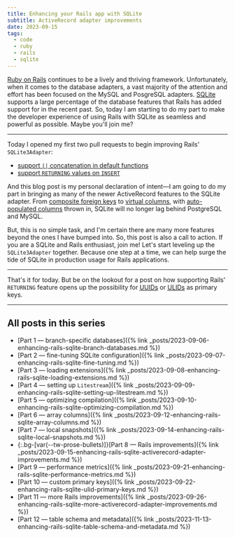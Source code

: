 ```yaml
---
title: Enhancing your Rails app with SQLite
subtitle: ActiveRecord adapter improvements
date: 2023-09-15
tags:
  - code
  - ruby
  - rails
  - sqlite
---
```


[Ruby on Rails](https://rubyonrails.org) continues to be a lively and thriving framework. Unfortunately, when it comes to the database adapters, a vast majority of the attention and effort has been focused on the MySQL and PosgreSQL adapters. [SQLite](https://www.sqlite.org/index.html) supports a large percentage of the database features that Rails has added support for in the recent past. So, today I am starting to do my part to make the developer experience of using Rails with SQLite as seamless and powerful as possible. Maybe you'll join me?

<!--/summary-->

- - -

Today I opened my first two pull requests to begin improving Rails' `SQLite3Adapter`:

* [support `||` concatenation in default functions](https://github.com/rails/rails/pull/49287)
* [support `RETURNING` values on `INSERT`](https://github.com/rails/rails/pull/49290)

And this blog post is my personal declaration of intent—I am going to do my part in bringing as many of the newer ActiveRecord features to the SQLite adapter. From [composite foreign keys](https://www.sqlite.org/foreignkeys.html#fk_composite) to [virtual columns](https://www.sqlite.org/gencol.html), with [auto-populated columns](https://github.com/rails/rails/pull/48241) thrown in, SQLite will no longer lag behind PostgreSQL and MySQL.

But, this is no simple task, and I'm certain there are many more features beyond the ones I have bumped into. So, this post is also a call to action. If you are a SQLite and Rails enthusiast, join me! Let's start leveling up the `SQLite3Adapter` together. Because one step at a time, we can help surge the tide of SQLite in production usage for Rails applications.

- - -

That's it for today. But be on the lookout for a post on how supporting Rails' `RETURNING` feature opens up the possibility for [<abbr title="Universally Unique Identifiers">UUIDs</abbr>](https://en.wikipedia.org/wiki/Universally_unique_identifier) or [<abbr title="Universally Unique Lexicographically Sortable Identifiers">ULIDs</abbr>](https://github.com/ulid/spec) as primary keys.

- - -

## All posts in this series

* [Part 1 — branch-specific databases]({% link _posts/2023-09-06-enhancing-rails-sqlite-branch-databases.md %})
* [Part 2 — fine-tuning SQLite configuration]({% link _posts/2023-09-07-enhancing-rails-sqlite-fine-tuning.md %})
* [Part 3 — loading extensions]({% link _posts/2023-09-08-enhancing-rails-sqlite-loading-extensions.md %})
* [Part 4 — setting up `Litestream`]({% link _posts/2023-09-09-enhancing-rails-sqlite-setting-up-litestream.md %})
* [Part 5 — optimizing compilation]({% link _posts/2023-09-10-enhancing-rails-sqlite-optimizing-compilation.md %})
* [Part 6 — array columns]({% link _posts/2023-09-12-enhancing-rails-sqlite-array-columns.md %})
* [Part 7 — local snapshots]({% link _posts/2023-09-14-enhancing-rails-sqlite-local-snapshots.md %})
* {:.bg-[var(--tw-prose-bullets)]}[Part 8 — Rails improvements]({% link _posts/2023-09-15-enhancing-rails-sqlite-activerecord-adapter-improvements.md %})
* [Part 9 — performance metrics]({% link _posts/2023-09-21-enhancing-rails-sqlite-performance-metrics.md %})
* [Part 10 — custom primary keys]({% link _posts/2023-09-22-enhancing-rails-sqlite-ulid-primary-keys.md %})
* [Part 11 — more Rails improvements]({% link _posts/2023-09-26-enhancing-rails-sqlite-more-activerecord-adapter-improvements.md %})
* [Part 12 — table schema and metadata]({% link _posts/2023-11-13-enhancing-rails-sqlite-table-schema-and-metadata.md %})
